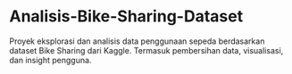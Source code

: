 # Analisis-Bike-Sharing-Dataset
Proyek eksplorasi dan analisis data penggunaan sepeda berdasarkan dataset Bike Sharing dari Kaggle. Termasuk pembersihan data, visualisasi, dan insight pengguna.
